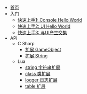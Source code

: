 - [首页](/)
- 入门
  - [快速上手1: Console Hello World](/guide/quickstart/quickstart1)
  - [快速上手2: UI Hello World](/guide/quickstart/quickstart2) 
  - [快速上手3: 与UI产生交集](/guide/quickstart/quickstart3) 
- API
  - C Sharp
    - [扩展 GameObject](/api/cs/cs_ext_unityengine_gameobject)
    - [扩展 String](/api/cs/cs_ext_system_string)
  - Lua
    - [string 字符串扩展](/api/lua/lua_ext_string)
    - [class 类扩展](/api/lua/lua_ext_class)
    - [logger 日志扩展](/api/lua/lua_ext_logger)
    - [table 扩展](/api/lua/lua_ext_table)